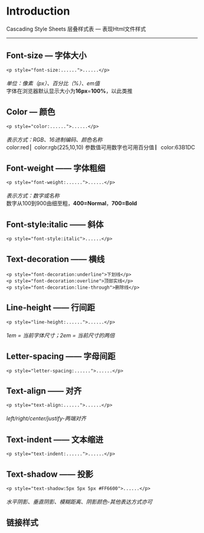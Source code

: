 # Introduction 
Cascading Style Sheets 层叠样式表 — 表现Html文件样式
***
## Font-size — 字体大小
```<p style="font-size:......">......</p>```</br>
</br>
*单位：像素（px）、百分比（%）、em值*</br>
字体在浏览器默认显示大小为**16px**=**100%**，以此类推
## Color — 颜色
```<p style="color:......">......</p>```</br>
</br>
*表示方式：RGB、16进制编码、颜色名称*</br>
color:red ▏color:rgb(225,10,10) 参数值可用数字也可用百分值 ▏color:63B1DC
## Font-weight —— 字体粗细
```<p style="font-weight:......">......</p>```</br>
</br>
*表示方式：数字或名称*</br>
数字从100到900由细至粗，**400=Normal**，**700=Bold**
## Font-style:italic —— 斜体
```<p style="font-style:italic">......</p>```
## Text-decoration —— 横线
```<p style="font-decoration:underline">下划线</p>```</br>
```<p style="font-decoration:overline">顶部实线</p>```</br>
```<p style="font-decoration:line-through">删除线</p>```
## Line-height —— 行间距
```<p style="line-height:......">......</p>```</br>
</br>
*1em = 当前字体尺寸；2em = 当前尺寸的两倍*
## Letter-spacing —— 字母间距
```<p style="letter-spacing:......">......</p>```
## Text-align —— 对齐
```<p style="text-align:......">......</p>```</br>
</br>
*left/right/center/justify-两端对齐*
## Text-indent —— 文本缩进
```<p style="text-indent:......">......</p>```
## Text-shadow —— 投影
```<p style="text-shadow:5px 5px 5px #FF6600">......</p>```</br>
</br>
*水平阴影、垂直阴影、模糊距离、阴影颜色-其他表达方式亦可*
## 链接样式
